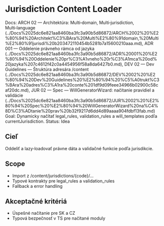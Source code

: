 # Jurisdiction Content Loader

Docs: ARCH 02 — Architektúra: Multi‑domain, Multi‑jurisdiction, Multi‑language (../Docs%2025dc6e821aa8460ba3fc3a90b5d86872/ARCH%2002%20%E2%80%94%20Architekt%C3%BAra%20Multi%E2%80%91domain,%20Multi%E2%80%91jurisdi%20b203472110454b5281b7a15600210aaa.md), ADR 001 — Oddelenie právneho rámca od jazyka (../Docs%2025dc6e821aa8460ba3fc3a90b5d86872/ADR%20001%20%E2%80%94%20Oddelenie%20pr%C3%A1vneho%20r%C3%A1mca%20od%20jazyka%207c4612f42c0a4454956f58a8da6427b0.md), DEV 02 — Dev Guidelines — Štruktúra adresára /content (../Docs%2025dc6e821aa8460ba3fc3a90b5d86872/DEV%2002%20%E2%80%94%20Dev%20Guidelines%20%E2%80%94%20%C5%A0trukt%C3%BAra%20adres%C3%A1ra%20conte%201df9d09feee34966b02900c58caf20dc.md), JUR 02 — Spec — WillGeneratorWizard: načítanie pravidiel a validácie (../Docs%2025dc6e821aa8460ba3fc3a90b5d86872/JUR%2002%20%E2%80%94%20Spec%20%E2%80%94%20WillGeneratorWizard%20na%C4%8D%C3%ADtanie%20prav%20b32f9217d6dd4d89aaaa904fdbf13fab.md)
Goal: Dynamicky načítať legal_rules, validation_rules a will_templates podľa currentJurisdiction.
Status: Idea

## Cieľ

Oddeliť a lazy‑loadovať právne dáta a validačné funkcie podľa jurisdikcie.

## Scope

- Import z /content/jurisdictions/{code}/...
- Typové kontrakty pre legal_rules a validation_rules
- Fallback a error handling

## Akceptačné kritériá

- Úspešné načítanie pre SK a CZ
- Typová bezpečnosť v TS pre načítané moduly

